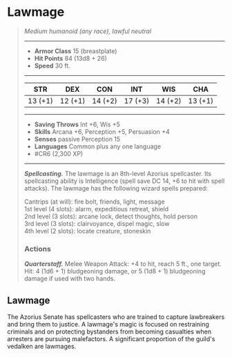 # Lawmage
>*Medium humanoid (any race), lawful neutral*
>___
>- **Armor Class** 15 (breastplate)
>- **Hit Points** 84 (13d8 + 26)
>- **Speed** 30 ft.
>___
>|STR|DEX|CON|INT|WIS|CHA|
>|:---:|:---:|:---:|:---:|:---:|:---:|
>|13 (+1)|12 (+1)|14 (+2)|17 (+3)|14 (+2)|13 (+1)|
>___
>- **Saving Throws** Int +6, Wis +5
>- **Skills** Arcana +6, Perception +5, Persuasion +4
>- **Senses** passive Perception 15
>- **Languages** Common plus any one language
>- #CR6 (2,300 XP)
>___
>***Spellcasting.*** The lawmage is an 8th-level Azorius spellcaster. Its spellcasting ability is Intelligence (spell save DC 14, +6 to hit with spell attacks). The lawmage has the following wizard spells prepared:  
>
>Cantrips (at will): fire bolt, friends, light, message  
>1st level (4 slots): alarm, expeditious retreat, shield  
>2nd level (3 slots): arcane lock, detect thoughts, hold person  
>3rd level (3 slots): clairvoyance, dispel magic, slow  
>4th level (2 slots): locate creature, stoneskin  
>
>### Actions
>***Quarterstaff.*** Melee Weapon Attack: +4 to hit, reach 5 ft., one target. Hit: 4 (1d6 + 1) bludgeoning damage, or 5 (1d8 + 1) bludgeoning damage if used with two hands.

## Lawmage

The Azorius Senate has spellcasters who are trained to capture lawbreakers and bring them to justice. A lawmage's magic is focused on restraining criminals and on protecting bystanders from becoming casualties when arresters are pursuing malefactors. A significant proportion of the guild's vedalken are lawmages.